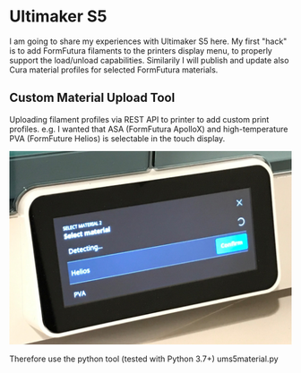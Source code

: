 # Ultimaker S5

I am going to share my experiences with Ultimaker S5 here. My first "hack" is to add FormFutura filaments to the printers display menu, to properly support the load/unload capabilities. Similarily I will publish and update also Cura material profiles for selected FormFutura materials.

## Custom Material Upload Tool

Uploading filament profiles via REST API to printer to add custom print profiles. e.g. I wanted that ASA (FormFutura ApolloX) and high-temperature PVA (FormFuture Helios) is selectable in the touch display.

![display materialtype](display_materialtype.jpg)

Therefore use the python tool (tested with Python 3.7+) ums5material.py

